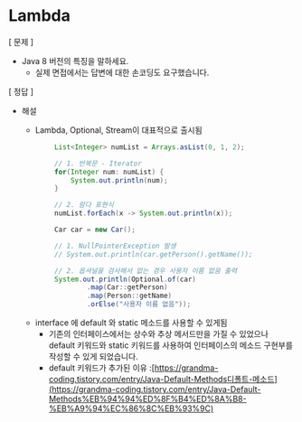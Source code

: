 # Lambda

\[ 문제 ]

* Java 8 버전의 특징을 말하세요.
  * 실제 면접에서는 답변에 대한 손코딩도 요구했습니다.

\[ 정답 ]

*   해설

    * Lambda, Optional, Stream이 대표적으로 출시됨

    ```java
            List<Integer> numList = Arrays.asList(0, 1, 2);

            // 1. 반복문 - Iterator
            for(Integer num: numList) {
                System.out.println(num);
            }

            // 2. 람다 표현식
            numList.forEach(x -> System.out.println(x));
    ```

    ```java
            Car car = new Car();

            // 1. NullPointerException 발생
            // System.out.println(car.getPerson().getName());

            // 2. 옵셔널을 검사해서 없는 경우 사용자 이름 없음 출력
            System.out.println(Optional.of(car)
                    .map(Car::getPerson)
                    .map(Person::getName)
                    .orElse("사용자 이름 없음"));
    ```

    * interface 에 default 와 static 메소드를 사용할 수 있게됨
      * 기존의 인터페이스에서는 상수와 추상 메서드만을 가질 수 있었으나 default 키워드와 static 키워드를 사용하여 인터페이스의 메소드 구현부를 작성할 수 있게 되었습니다.
      * default 키워드가 추가된 이유 :[https://grandma-coding.tistory.com/entry/Java-Default-Methods디폴트-메소드](https://grandma-coding.tistory.com/entry/Java-Default-Methods%EB%94%94%ED%8F%B4%ED%8A%B8-%EB%A9%94%EC%86%8C%EB%93%9C)

